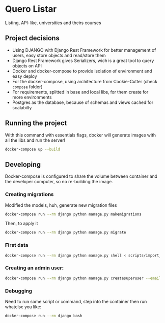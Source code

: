 # Quero Listar
Listing, API-like, universities and theirs courses

## Project decisions

* Using DJANGO with Django Rest Framework for better management of users, easy store objects and read/store them
* Django Rest Framework gives Serializers, wich is a great tool to query objects on API
* Docker and docker-compose to provide isolation of environment and easy deploy
* For the docker-compose, using architecture from Cookie-Cutter (check `compose` folder)
* For requirements, splitted in base and local libs, for them create for more environments
* Postgres as the database, because of schemas and views cached for scalabilty

## Running the project

With this command with essentials flags, docker will generate images with all the libs and run the server!

```bash
docker-compose up --build
```

## Developing

Docker-compose is configured to share the volume between container and the developer computer, so no re-building the image.


### Creating migrations

Modified the models, huh, generate new migration files

```bash
docker-compose run --rm django python manage.py makemigrations
```

Then, to apply it

```bash
docker-compose run --rm django python manage.py migrate
```

### First data

```bash
docker-compose run --rm django python manage.py shell < scripts/import_db_json.py
```

### Creating an admin user:

```bash
docker-compose run --rm django python manage.py createsuperuser --email admin@example.com --username admin
```

### Debugging

Need to run some script or command, step into the container then run whatelse you like:

```bash
docker-compose run --rm django bash
```
